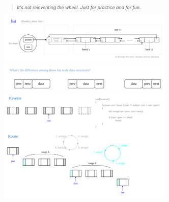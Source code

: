 > *It's not reinventing the wheel. Just for practice and for fun.*<br>

![list](/Images/list/list.svg)
![list node diff](/Images/list/list_node_diff.svg)
![list operations](/Images/list/list_operations.svg)
